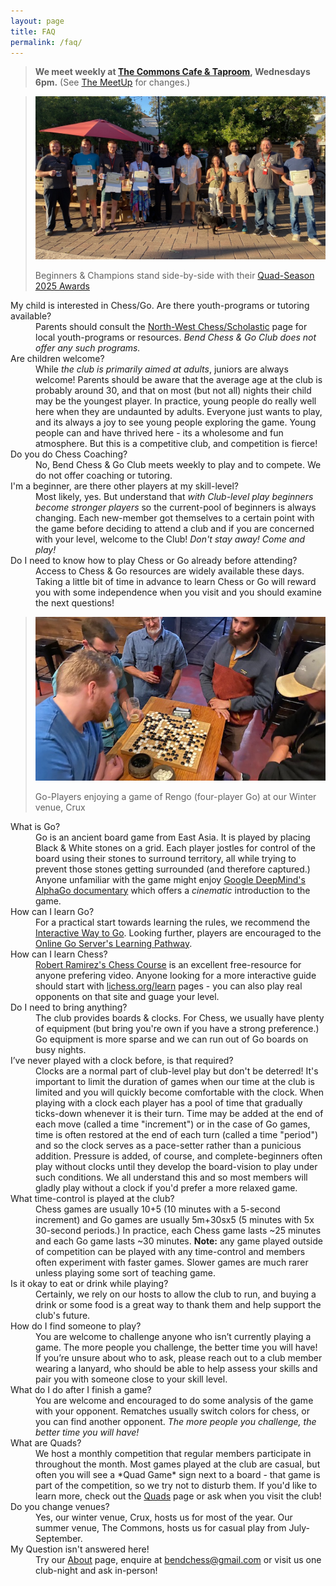 ```yaml
---
layout: page
title: FAQ
permalink: /faq/
---
```

<!---
> **We meet weekly at <a href="https://goo.gl/maps/xtNfqUNEgyt6JbQCA">Crux Fermentation Project</a>,
> Wednesdays 6pm.** (See [the MeetUp][meetup] for changes.)
--->
> **We meet weekly at <a href="https://maps.app.goo.gl/jCARdSFEpujv4Z4w6">The Commons Cafe &amp; Taproom</a>,
> Wednesdays 6pm.** (See <a href="https://www.meetup.com/central-oregon-chess/">The MeetUp</a> for changes.)

<blockquote class="page-banner">
<img class="page-banner" src="/assets/images/photos/2025-07-winners-2025.jpg" alt="This season's award winners." />
<p>Beginners &amp; Champions stand side-by-side with their <a href="/news/quads/2025/07/09/season-roundup-2025.html#2025-quad-season-awards">Quad-Season 2025 Awards</a></p>
</blockquote>
<aside data-contentsjs
  data-tags="dt"
  class="page-context-right">
</aside>
<dl>
  <dt>My child is interested in Chess/Go. Are there youth-programs or tutoring available?</dt>
  <dd>Parents should consult the <a href="https://nwchess.com/scholastic/index.htm">North-West Chess/Scholastic</a> page for local youth-programs or resources. <em>Bend Chess &amp; Go Club does not offer any such programs.</em></dd>
  <dt>Are children welcome?</dt>
  <dd>While <em>the club is primarily aimed at adults</em>, juniors are always welcome! Parents should be aware that the average age at the club is probably around 30, and that on most (but not all) nights their child may be the youngest player. In practice, young people do really well here when they are undaunted by adults. Everyone just wants to play, and its always a joy to see young people exploring the game. Young people can and have thrived here - its a wholesome and fun atmosphere. But this is a competitive club, and competition is fierce!</dd>
  <dt>Do you do Chess Coaching?</dt>
  <dd>No, Bend Chess &amp; Go Club meets weekly to play and to compete. We do not offer coaching or tutoring.</dd>
  <dt>I'm a beginner, are there other players at my skill-level?</dt>
  <dd>Most likely, yes. But understand that <em>with Club-level play beginners become stronger players</em> so the current-pool of beginners is always changing. Each new-member got themselves to a certain point with the game before deciding to attend a club and if you are concerned with your level, welcome to the Club! <em>Don't stay away! Come and play!</em></dd>
  <dt>Do I need to know how to play Chess or Go already before attending?</dt>
  <dd>Access to Chess &amp; Go resources are widely available these days. Taking a little bit of time in advance to learn Chess or Go will reward you with some independence when you visit and you should examine the next questions!</dd>
  <blockquote class="page-context-right">
    <img src="/assets/images/photos/2024-08-go-players-playing-rengo.jpg" alt="Go Players gathered around a rare game of Rengo (four-player Go) at our Winter venue, Crux" />
    <p>Go-Players enjoying a game of Rengo (four-player Go) at our Winter venue, Crux</p>
  </blockquote>
  <dt>What is Go?</dt>
  <dd>Go is an ancient board game from East Asia. It is played by placing Black &amp; White stones on a grid. Each player jostles for control of the board using their stones to surround territory, all while trying to prevent those stones getting surrounded (and therefore captured.) Anyone unfamiliar with the game might enjoy <a href="https://www.youtube.com/watch?v=WXuK6gekU1Y">Google DeepMind's AlphaGo documentary</a> which offers a <em>cinematic</em> introduction to the game.</dd>
  <dt>How can I learn Go?</dt>
  <dd>For a practical start towards learning the rules, we recommend the <a href="https://way-to-go.gitlab.io/">Interactive Way to Go</a>. Looking further, players are encouraged to the <a href="https://online-go.com/learn-to-play-go">Online Go Server's Learning Pathway</a>.</dd>
  <dt>How can I learn Chess?</dt>
  <dd><a href="https://youtube.com/playlist?list=PLQKBpQZcRycrvUUxLdVmlfMChJS0S5Zw0&si=pzXJaBGqOynIT9fZ">Robert Ramirez's Chess Course</a> is an excellent free-resource for anyone prefering video. Anyone looking for a more interactive guide should start with <a href="https://lichess.org/learn">lichess.org/learn</a> pages - you can also play real opponents on that site and guage your level.</dd>
  <dt>Do I need to bring anything?</dt>
  <dd>The club provides boards &amp; clocks. For Chess, we usually have plenty of equipment (but bring you're own if you have a strong preference.) Go equipment is more sparse and we can run out of Go boards on busy nights.</dd>
  <dt>I’ve never played with a clock before, is that required?</dt>
  <dd>Clocks are a normal part of club-level play but don't be deterred! It's important to limit the duration of games when our time at the club is limited and you will quickly become comfortable with the clock. When playing with a clock each player has a pool of time that gradually ticks-down whenever it is their turn. Time may be added at the end of each move (called a time "increment") or in the case of Go games, time is often restored at the end of each turn (called a time "period") and so the clock serves as a pace-setter rather than a punicious addition. Pressure is added, of course, and complete-beginners often play without clocks until they develop the board-vision to play under such conditions. We all understand this and so most members will gladly play without a clock if you'd prefer a more relaxed game.</dd>
  <dt>What time-control is played at the club?</dt>
  <dd>Chess games are usually 10+5 (10 minutes with a 5-second increment) and Go games are usually 5m+30sx5 (5 minutes with 5x 30-second periods.) In practice, each Chess game lasts ~25 minutes and each Go game lasts ~30 minutes. <strong>Note:</strong> any game played outside of competition can be played with any time-control and members often experiment with faster games. Slower games are much rarer unless playing some sort of teaching game.</dd>
  <dt>Is it okay to eat or drink while playing? </dt>
  <dd>Certainly, we rely on our hosts to allow the club to run, and buying a drink or some food is a great way to thank them and help support the club's future.</dd>
  <dt>How do I find someone to play? </dt>
  <dd>You are welcome to challenge anyone who isn’t currently playing a game. The more people you challenge, the better time you will have! If you’re unsure about who to ask, please reach out to a club member wearing a lanyard, who should be able to help assess your skills and pair you with someone close to your skill level.</dd>
  <dt>What do I do after I finish a game? </dt>
  <dd>You are welcome and encouraged to do some analysis of the game with your opponent. Rematches usually switch colors for chess, or you can find another opponent. <em>The more people you challenge, the better time you will have!</em></dd>
  <dt>What are Quads? </dt>
  <dd>We host a monthly competition that regular members participate in throughout the month. Most games played at the club are casual, but often you will see a *Quad Game* sign next to a board - that game is part of the competition, so we try not to disturb them. If you'd like to learn more, check out the <a href="/quads/">Quads</a> page or ask when you visit the club!</dd>
  <dt>Do you change venues?</dt>
  <dd>Yes, our winter venue, Crux, hosts us for most of the year. Our summer venue, The Commons, hosts us for casual play from July-September.</dd>
  <dt>My Question isn't answered here!</dt>
  <dd>Try our <a href="/about/">About</a> page, enquire at <a href="mailto:bendchess@gmail.com">bendchess@gmail.com</a> or visit us one club-night and ask in-person!</dd>
</dl>
